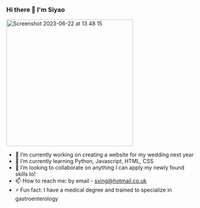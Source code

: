 ### Hi there 👋 I'm Siyao 

<img width="334" alt="Screenshot 2023-06-22 at 13 48 15" src="https://github.com/siyaoxing/siyaoxing/assets/119664134/7f9dd5da-fad8-4a7f-83d9-48073e2c0773">


- 🔭 I’m currently working on creating a website for my wedding next year 
- 🌱 I’m currently learning Python, Javascript, HTML, CSS 
- 👯 I’m looking to collaborate on anything I can apply my newly found skills to!
- 📫 How to reach me: by email - sxing@hotmail.co.uk
- ⚡ Fun fact: I have a medical degree and trained to specialize in gastroenterology 

<!--
**siyaoxing/siyaoxing** is a ✨ _special_ ✨ repository because its `README.md` (this file) appears on your GitHub profile.

Here are some ideas to get you started:

- 🔭 I’m currently working on ...
- 🌱 I’m currently learning ...
- 👯 I’m looking to collaborate on ...
- 🤔 I’m looking for help with ...
- 💬 Ask me about ...
- 📫 How to reach me: ...
- 😄 Pronouns: ...
- ⚡ Fun fact: ...
-->
